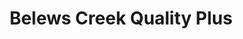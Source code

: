 ---
title: "Belews Creek Quality Plus"
url: /walkertown/belews-creek-quality-plus/
shop: Lebensmittel
---
